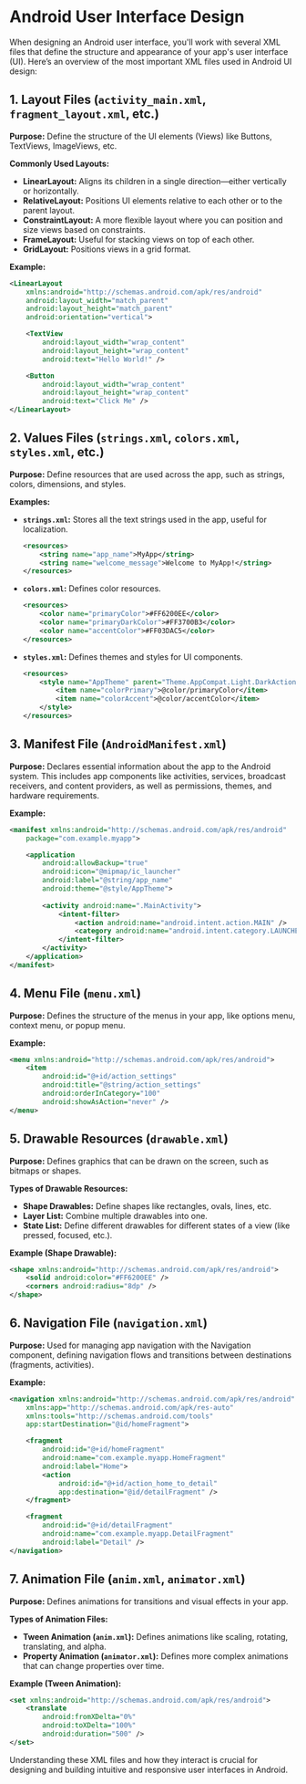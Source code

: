 
# Android User Interface Design

When designing an Android user interface, you'll work with several XML files that define the structure and appearance of your app's user interface (UI). Here’s an overview of the most important XML files used in Android UI design:

## 1. Layout Files (`activity_main.xml`, `fragment_layout.xml`, etc.)
**Purpose:** Define the structure of the UI elements (Views) like Buttons, TextViews, ImageViews, etc.

**Commonly Used Layouts:**
- **LinearLayout:** Aligns its children in a single direction—either vertically or horizontally.
- **RelativeLayout:** Positions UI elements relative to each other or to the parent layout.
- **ConstraintLayout:** A more flexible layout where you can position and size views based on constraints.
- **FrameLayout:** Useful for stacking views on top of each other.
- **GridLayout:** Positions views in a grid format.

**Example:**
```xml
<LinearLayout
    xmlns:android="http://schemas.android.com/apk/res/android"
    android:layout_width="match_parent"
    android:layout_height="match_parent"
    android:orientation="vertical">

    <TextView
        android:layout_width="wrap_content"
        android:layout_height="wrap_content"
        android:text="Hello World!" />

    <Button
        android:layout_width="wrap_content"
        android:layout_height="wrap_content"
        android:text="Click Me" />
</LinearLayout>
```

## 2. Values Files (`strings.xml`, `colors.xml`, `styles.xml`, etc.)
**Purpose:** Define resources that are used across the app, such as strings, colors, dimensions, and styles.

**Examples:**
- **`strings.xml`:** Stores all the text strings used in the app, useful for localization.
  ```xml
  <resources>
      <string name="app_name">MyApp</string>
      <string name="welcome_message">Welcome to MyApp!</string>
  </resources>
  ```
- **`colors.xml`:** Defines color resources.
  ```xml
  <resources>
      <color name="primaryColor">#FF6200EE</color>
      <color name="primaryDarkColor">#FF3700B3</color>
      <color name="accentColor">#FF03DAC5</color>
  </resources>
  ```
- **`styles.xml`:** Defines themes and styles for UI components.
  ```xml
  <resources>
      <style name="AppTheme" parent="Theme.AppCompat.Light.DarkActionBar">
          <item name="colorPrimary">@color/primaryColor</item>
          <item name="colorAccent">@color/accentColor</item>
      </style>
  </resources>
  ```

## 3. Manifest File (`AndroidManifest.xml`)
**Purpose:** Declares essential information about the app to the Android system. This includes app components like activities, services, broadcast receivers, and content providers, as well as permissions, themes, and hardware requirements.

**Example:**
```xml
<manifest xmlns:android="http://schemas.android.com/apk/res/android"
    package="com.example.myapp">

    <application
        android:allowBackup="true"
        android:icon="@mipmap/ic_launcher"
        android:label="@string/app_name"
        android:theme="@style/AppTheme">
        
        <activity android:name=".MainActivity">
            <intent-filter>
                <action android:name="android.intent.action.MAIN" />
                <category android:name="android.intent.category.LAUNCHER" />
            </intent-filter>
        </activity>
    </application>
</manifest>
```

## 4. Menu File (`menu.xml`)
**Purpose:** Defines the structure of the menus in your app, like options menu, context menu, or popup menu.

**Example:**
```xml
<menu xmlns:android="http://schemas.android.com/apk/res/android">
    <item
        android:id="@+id/action_settings"
        android:title="@string/action_settings"
        android:orderInCategory="100"
        android:showAsAction="never" />
</menu>
```

## 5. Drawable Resources (`drawable.xml`)
**Purpose:** Defines graphics that can be drawn on the screen, such as bitmaps or shapes.

**Types of Drawable Resources:**
- **Shape Drawables:** Define shapes like rectangles, ovals, lines, etc.
- **Layer List:** Combine multiple drawables into one.
- **State List:** Define different drawables for different states of a view (like pressed, focused, etc.).

**Example (Shape Drawable):**
```xml
<shape xmlns:android="http://schemas.android.com/apk/res/android">
    <solid android:color="#FF6200EE" />
    <corners android:radius="8dp" />
</shape>
```

## 6. Navigation File (`navigation.xml`)
**Purpose:** Used for managing app navigation with the Navigation component, defining navigation flows and transitions between destinations (fragments, activities).

**Example:**
```xml
<navigation xmlns:android="http://schemas.android.com/apk/res/android"
    xmlns:app="http://schemas.android.com/apk/res-auto"
    xmlns:tools="http://schemas.android.com/tools"
    app:startDestination="@id/homeFragment">

    <fragment
        android:id="@+id/homeFragment"
        android:name="com.example.myapp.HomeFragment"
        android:label="Home">
        <action
            android:id="@+id/action_home_to_detail"
            app:destination="@id/detailFragment" />
    </fragment>

    <fragment
        android:id="@+id/detailFragment"
        android:name="com.example.myapp.DetailFragment"
        android:label="Detail" />
</navigation>
```

## 7. Animation File (`anim.xml`, `animator.xml`)
**Purpose:** Defines animations for transitions and visual effects in your app.

**Types of Animation Files:**
- **Tween Animation (`anim.xml`):** Defines animations like scaling, rotating, translating, and alpha.
- **Property Animation (`animator.xml`):** Defines more complex animations that can change properties over time.

**Example (Tween Animation):**
```xml
<set xmlns:android="http://schemas.android.com/apk/res/android">
    <translate
        android:fromXDelta="0%"
        android:toXDelta="100%"
        android:duration="500" />
</set>
```

Understanding these XML files and how they interact is crucial for designing and building intuitive and responsive user interfaces in Android.
